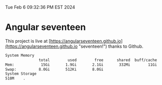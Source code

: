 Tue Feb  6 09:32:36 PM EST 2024

# Angular seventeen


This project is live at [https://angularseventeen.github.io](https://angularseventeen.github.io "seventeen!") thanks to Github.

```bash
System Memory
               total        used        free      shared  buff/cache   available
Mem:            15Gi       1.9Gi       2.1Gi       332Mi        11Gi        13Gi
Swap:          8.0Gi       512Ki       8.0Gi
System Storage
510M	.
